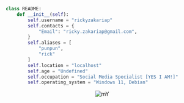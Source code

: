 ```python
class README:
    def __init__(self):
        self.username = "rickyzakariap"
        self.contacts = {
            "Email": "ricky.zakariap@gmail.com",
        }
        self.aliases = [
            "punpun",
            "rick"
        ]
        self.location = "localhost"
        self.age = "Undefined"
        self.occupation = "Social Media Specialist [YES I AM!]"
        self.operating_system = "Windows 11, Debian"
```

<p align="center">
      <img src="https://pa1.aminoapps.com/6413/da8f5b6b7492082326b3a4ba575ff11b2f23a5d7_hq.gif" alt="mY" width="lebar_gambar" height="tinggi_gambar">
    </p>


